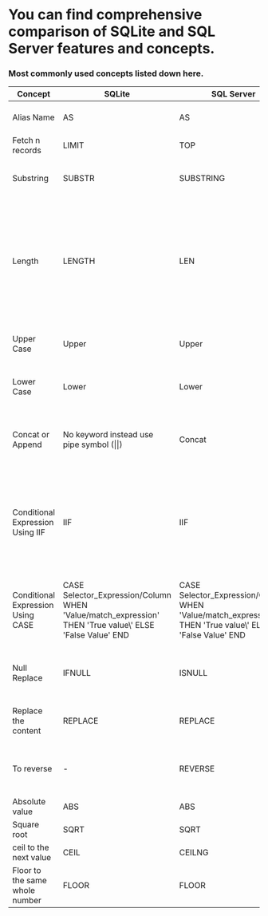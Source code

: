 # You can find comprehensive comparison of SQLite and SQL Server features and concepts.

### Most commonly used concepts listed down here.
| Concept  | SQLite | SQL Server | SQLite Sample | SQL Server Sample | Comments 
|---|---|---|---|---|---|
| Alias Name | AS | AS | SELECT Lower('SQL Fundamentals') AS name | SELECT Lower('SQL Fundamentals') AS name | Alais name for your column. |
| Fetch n records | LIMIT  | TOP | SELECT * from demo LIMIT 2 | SELECT TOP 2 * from Demo | Get top 2 records |
| Substring | SUBSTR | SUBSTRING | SUBSTR('SQL Fundamentals',2,5) OR SUBSTR('SQL Fundamentals',2) | SUBSTRING('SQL Fundamentals',2,5) | In SQLite, Length is an optional |
| Length | LENGTH | LEN | LENGHT('SQL Fundamentals') | LEN('SQL Fundamentals') | To get number of charecters in a specified string. In SQLite, considering including a space but not in SQL Server.|
| Upper Case | Upper | Upper | Upper('SQL Fundamentals') | Upper('SQL Fundamentals') | Convert the input string into upper case. |
| Lower Case | Lower | Lower | Lower('SQL Fundamentals') | Lower('SQL Fundamentals') | Convert the input string into lower case. |
| Concat or Append | No keyword instead use pipe symbol (\|\|) | Concat | SELECT 'SQL' \|\| ' ' \|\| 'Fundamentals' | CONCAT('SQL',' ','Fundamentals') | Appending or concating more than two words into a single word |
| Conditional Expression Using IIF | IIF | IIF | SELECT IIF(2500000000 > 30000000, 'High','Low') | SELECT IIF(2500000000 > 30000000, 'High','Low') | Problem with this approach is if more nested then maintainable is difficult so we have CASE to solve this. |
| Conditional Expression Using CASE | CASE Selector_Expression/Column WHEN \'Value\/match_expression\' THEN \'True value\\' ELSE \'False Value\' END  | CASE Selector_Expression/Column WHEN \'Value\/match_expression\' THEN \'True value\\' ELSE \'False Value\' END  | SELECT CASE WHEN 250000 > 30000000 THEN \'High\' ELSE \'LOW\' END | SELECT CASE WHEN 250000 > 30000000 THEN \'High\' ELSE \'LOW\' END | We can write any number of nested cases which simplifies the cases. |
| Null Replace | IFNULL  | ISNULL | SELECT IFNULL(null,'becuase first parameter is null') | SELECT ISNULL(null,'becuase first parameter is null') | If first parameter is null then replace with next value|
| Replace the content | REPLACE | REPLACE | REPLACE('Hello Nuthan!!!', 'nuthaN!!!', 'Ramesh'); | REPLACE('Hello Nuthan!!!', 'nuthaN!!!', 'Ramesh'); | Ignoring the case only in SQL SERVER. |
| To reverse | -  | REVERSE | - | SELECT REVERSE('Nani') | In SQLite, there is no funciton available for reverse |
| Absolute value |ABS | ABS | Abs(-10) | Abs(-10)| It vies 10 |
| Square root | SQRT  | SQRT | SQRT(4) | SQRT(4) | It gives 2 for 4 |
| ceil to the next value | CEIL  | CEILNG | SELECT CEIL(1.2) | SELECT CEILING(1.2) | It gives 2 |
| Floor to the same whole number | FLOOR  | FLOOR | FLOOR(1.2) or Floor(1.9)| FLOOR(1.2) or Floor(1.9) | It gives 1 |
